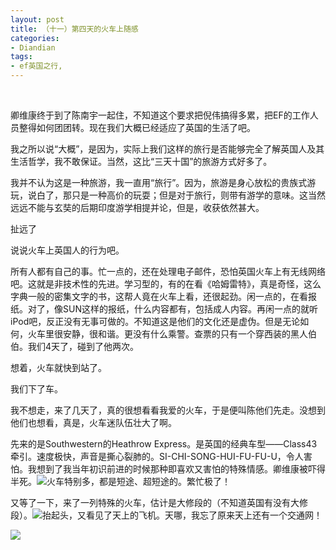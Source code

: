 ```yaml
---
layout: post
title: （十一）第四天的火车上随感
categories:
- Diandian
tags:
- ef英国之行, 
---
```

<p><br /></p>
<p>卿维康终于到了陈南宇一起住，不知道这个要求把倪伟搞得多累，把EF的工作人员整得如何团团转。现在我们大概已经适应了英国的生活了吧。</p>
<p>我之所以说“大概”，是因为，实际上我们这样的旅行是否能够完全了解英国人及其生活哲学，我不敢保证。当然，这比“三天十国”的旅游方式好多了。</p>
<p>我并不认为这是一种旅游，我一直用“旅行”。因为，旅游是身心放松的贵族式游玩，说白了，那只是一种高价的玩耍；但是对于旅行，则带有游学的意味。这当然远远不能与玄奘的后期印度游学相提并论，但是，收获依然甚大。</p>
<p>扯远了</p>
<p>说说火车上英国人的行为吧。</p>
<p>所有人都有自己的事。忙一点的，还在处理电子邮件，恐怕英国火车上有无线网络吧。这就是非技术性的先进。学习型的，有的在看《哈姆雷特》，真是奇怪，这么字典一般的密集文字的书，这帮人竟在火车上看，还很起劲。闲一点的，在看报纸。对了，像SUN这样的报纸，什么内容都有，包括成人内容。再闲一点的就听iPod吧，反正没有无事可做的。不知道这是他们的文化还是虚伪。但是无论如何，火车里很安静，很和谐。更没有什么乘警。查票的只有一个穿西装的黑人伯伯。我们4天了，碰到了他两次。</p>
<p>想着，火车就快到站了。</p>
<p>我们下了车。</p>
<p>我不想走，来了几天了，真的很想看看我爱的火车，于是便叫陈他们先走。没想到他们也想看，真是，火车迷队伍壮大了啊。</p>
<p>先来的是Southwestern的Heathrow Express。是英国的经典车型——Class43牵引。速度极快，声音是撕心裂肺的。SI-CHI-SONG-HUI-FU-FU-U，令人害怕。我想到了我当年初识前进的时候那种即喜欢又害怕的特殊情感。卿维康被吓得半死。<img src="http://m1.img.srcdd.com/farm5/d/2012/0627/10/579B15782403BE6C152E3BA88DA69B10_B500_900_500_371.PNG" />火车特别多，都是短途、超短途的。繁忙极了！ </p>
<p>又等了一下，来了一列特殊的火车，估计是大修段的（不知道英国有没有大修段）。<img src="http://m2.img.srcdd.com/farm5/d/2012/0627/10/22EA6EF7C5D4AE15B75E9B1C8FC3C6AD_B500_900_500_374.PNG" />抬起头，又看见了天上的飞机。天哪，我忘了原来天上还有一个交通网！</p>
<p><img src="http://m1.img.srcdd.com/farm4/d/2012/0627/10/94BB1BD6D563D32DFE5387894349FA57_B500_900_500_341.PNG" /><br /> </p>